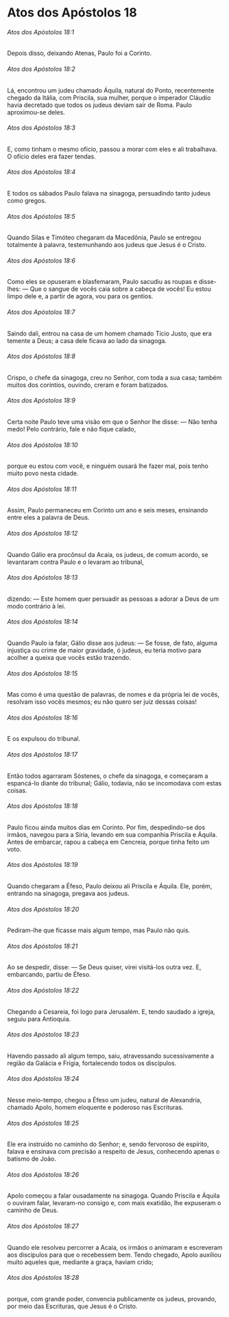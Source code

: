 # Atos dos Apóstolos 18

###### Atos dos Apóstolos 18:1

Depois disso, deixando Atenas, Paulo foi a Corinto.

###### Atos dos Apóstolos 18:2

Lá, encontrou um judeu chamado Áquila, natural do Ponto, recentemente chegado da Itália, com Priscila, sua mulher, porque o imperador Cláudio havia decretado que todos os judeus deviam sair de Roma. Paulo aproximou-se deles.

###### Atos dos Apóstolos 18:3

E, como tinham o mesmo ofício, passou a morar com eles e ali trabalhava. O ofício deles era fazer tendas.

###### Atos dos Apóstolos 18:4

E todos os sábados Paulo falava na sinagoga, persuadindo tanto judeus como gregos.

###### Atos dos Apóstolos 18:5

Quando Silas e Timóteo chegaram da Macedônia, Paulo se entregou totalmente à palavra, testemunhando aos judeus que Jesus é o Cristo.

###### Atos dos Apóstolos 18:6

Como eles se opuseram e blasfemaram, Paulo sacudiu as roupas e disse-lhes: — Que o sangue de vocês caia sobre a cabeça de vocês! Eu estou limpo dele e, a partir de agora, vou para os gentios.

###### Atos dos Apóstolos 18:7

Saindo dali, entrou na casa de um homem chamado Tício Justo, que era temente a Deus; a casa dele ficava ao lado da sinagoga.

###### Atos dos Apóstolos 18:8

Crispo, o chefe da sinagoga, creu no Senhor, com toda a sua casa; também muitos dos coríntios, ouvindo, creram e foram batizados.

###### Atos dos Apóstolos 18:9

Certa noite Paulo teve uma visão em que o Senhor lhe disse: — Não tenha medo! Pelo contrário, fale e não fique calado,

###### Atos dos Apóstolos 18:10

porque eu estou com você, e ninguém ousará lhe fazer mal, pois tenho muito povo nesta cidade.

###### Atos dos Apóstolos 18:11

Assim, Paulo permaneceu em Corinto um ano e seis meses, ensinando entre eles a palavra de Deus.

###### Atos dos Apóstolos 18:12

Quando Gálio era procônsul da Acaia, os judeus, de comum acordo, se levantaram contra Paulo e o levaram ao tribunal,

###### Atos dos Apóstolos 18:13

dizendo: — Este homem quer persuadir as pessoas a adorar a Deus de um modo contrário à lei.

###### Atos dos Apóstolos 18:14

Quando Paulo ia falar, Gálio disse aos judeus: — Se fosse, de fato, alguma injustiça ou crime de maior gravidade, ó judeus, eu teria motivo para acolher a queixa que vocês estão trazendo.

###### Atos dos Apóstolos 18:15

Mas como é uma questão de palavras, de nomes e da própria lei de vocês, resolvam isso vocês mesmos; eu não quero ser juiz dessas coisas!

###### Atos dos Apóstolos 18:16

E os expulsou do tribunal.

###### Atos dos Apóstolos 18:17

Então todos agarraram Sóstenes, o chefe da sinagoga, e começaram a espancá-lo diante do tribunal; Gálio, todavia, não se incomodava com estas coisas.

###### Atos dos Apóstolos 18:18

Paulo ficou ainda muitos dias em Corinto. Por fim, despedindo-se dos irmãos, navegou para a Síria, levando em sua companhia Priscila e Áquila. Antes de embarcar, rapou a cabeça em Cencreia, porque tinha feito um voto.

###### Atos dos Apóstolos 18:19

Quando chegaram a Éfeso, Paulo deixou ali Priscila e Áquila. Ele, porém, entrando na sinagoga, pregava aos judeus.

###### Atos dos Apóstolos 18:20

Pediram-lhe que ficasse mais algum tempo, mas Paulo não quis.

###### Atos dos Apóstolos 18:21

Ao se despedir, disse: — Se Deus quiser, virei visitá-los outra vez. E, embarcando, partiu de Éfeso.

###### Atos dos Apóstolos 18:22

Chegando a Cesareia, foi logo para Jerusalém. E, tendo saudado a igreja, seguiu para Antioquia.

###### Atos dos Apóstolos 18:23

Havendo passado ali algum tempo, saiu, atravessando sucessivamente a região da Galácia e Frígia, fortalecendo todos os discípulos.

###### Atos dos Apóstolos 18:24

Nesse meio-tempo, chegou a Éfeso um judeu, natural de Alexandria, chamado Apolo, homem eloquente e poderoso nas Escrituras.

###### Atos dos Apóstolos 18:25

Ele era instruído no caminho do Senhor; e, sendo fervoroso de espírito, falava e ensinava com precisão a respeito de Jesus, conhecendo apenas o batismo de João.

###### Atos dos Apóstolos 18:26

Apolo começou a falar ousadamente na sinagoga. Quando Priscila e Áquila o ouviram falar, levaram-no consigo e, com mais exatidão, lhe expuseram o caminho de Deus.

###### Atos dos Apóstolos 18:27

Quando ele resolveu percorrer a Acaia, os irmãos o animaram e escreveram aos discípulos para que o recebessem bem. Tendo chegado, Apolo auxiliou muito aqueles que, mediante a graça, haviam crido;

###### Atos dos Apóstolos 18:28

porque, com grande poder, convencia publicamente os judeus, provando, por meio das Escrituras, que Jesus é o Cristo.

